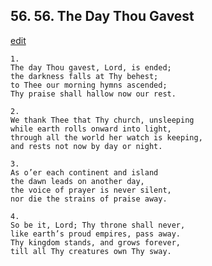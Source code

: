 
## 56.  56. The Day Thou Gavest
[edit](https://docs.google.com/document/d/1GJJ6%2DCc%2DKXZp4TVgTA6Pii5C9qw0qv5H/edit?mode=html)






    1.
    The day Thou gavest, Lord, is ended;
    the darkness falls at Thy behest;
    to Thee our morning hymns ascended;
    Thy praise shall hallow now our rest.

    2.
    We thank Thee that Thy church, unsleeping
    while earth rolls onward into light,
    through all the world her watch is keeping,
    and rests not now by day or night.

    3.
    As o’er each continent and island
    the dawn leads on another day,
    the voice of prayer is never silent,
    nor die the strains of praise away.

    4.
    So be it, Lord; Thy throne shall never,
    like earth’s proud empires, pass away.
    Thy kingdom stands, and grows forever,
    till all Thy creatures own Thy sway.
